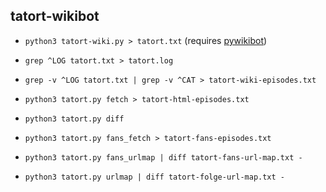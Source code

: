 ## tatort-wikibot

* `python3 tatort-wiki.py > tatort.txt` (requires [pywikibot](https://www.mediawiki.org/wiki/Manual:Pywikibot))
* `grep ^LOG tatort.txt > tatort.log`
* `grep -v ^LOG tatort.txt | grep -v ^CAT > tatort-wiki-episodes.txt`
* `python3 tatort.py fetch > tatort-html-episodes.txt`
* `python3 tatort.py diff`

* `python3 tatort.py fans_fetch > tatort-fans-episodes.txt`
* `python3 tatort.py fans_urlmap | diff tatort-fans-url-map.txt -`
* `python3 tatort.py urlmap | diff tatort-folge-url-map.txt -`
